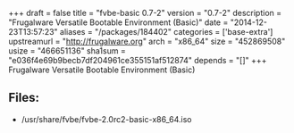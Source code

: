 +++
draft = false
title = "fvbe-basic 0.7-2"
version = "0.7-2"
description = "Frugalware Versatile Bootable Environment (Basic)"
date = "2014-12-23T13:57:23"
aliases = "/packages/184402"
categories = ['base-extra']
upstreamurl = "http://frugalware.org"
arch = "x86_64"
size = "452869508"
usize = "466651136"
sha1sum = "e036f4e69b9becb7df204961ce355151af512874"
depends = "[]"
+++
Frugalware Versatile Bootable Environment (Basic)

## Files: 
* /usr/share/fvbe/fvbe-2.0rc2-basic-x86_64.iso
